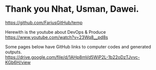 # Thank you Nhat, Usman, Dawei.
https://github.com/FariusGitHub/temp

Herewith is the youtube about DevOps & Produce </br>
https://www.youtube.com/watch?v=23Wq8__pd8s </br>

Some pages below have GitHub links to computer codes and generated outputs.</br> 
https://drive.google.com/file/d/1AHp8mVd5WiP2L-1b22oDzTJvvc-KGb6H/view</br>
